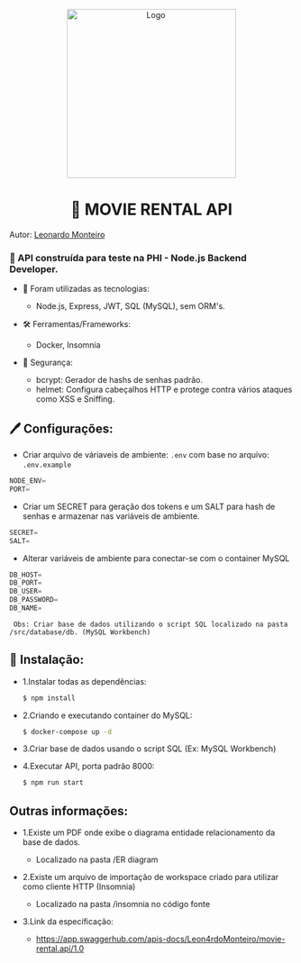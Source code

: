 <p align="center">
  <a href="https://github.com/Leon4rdoMonteiro">
    <img src="https://upload.wikimedia.org/wikipedia/commons/thumb/c/c5/VHS_diagonal.svg/1200px-VHS_diagonal.svg.png" width=300 height=300 alt="Logo">
  </a>
</p>

<h1 align="center"> <b>📼 MOVIE RENTAL API </b></h1>

Autor: [Leonardo Monteiro](https://github.com/Leon4rdoMonteiro)

### 🚀 API construída para teste na PHI - Node.js Backend Developer.

   + 🌠 Foram utilizadas as tecnologias:
        - Node.js, Express, JWT, SQL (MySQL), sem ORM's.
      
   + 🛠 Ferramentas/Frameworks:
        - Docker, Insomnia
    
   + 🔏 Segurança: 
        - bcrypt: Gerador de hashs de senhas padrão.
        - helmet: Configura cabeçalhos HTTP e protege contra vários ataques como XSS e Sniffing. 
        
 ## 🖊 Configurações:

  - Criar arquivo de váriaveis de ambiente: ```.env``` com base no arquivo: ```.env.example```

```js
NODE_ENV=
PORT=
```
 
  - Criar um SECRET para geração dos tokens e um SALT para hash de senhas e armazenar nas variáveis de ambiente.
  
```js
SECRET=
SALT=
```
 
 + Alterar variáveis de ambiente para conectar-se com o container MySQL
  
```js
DB_HOST=
DB_PORT=
DB_USER=
DB_PASSWORD=
DB_NAME=
```

     Obs: Criar base de dados utilizando o script SQL localizado na pasta /src/database/db. (MySQL Workbench)


 ## 🏁 Instalação:
  
   - 1.Instalar todas as dependências:
   
     ```bash
     $ npm install
     ```

   - 2.Criando e executando container do MySQL:

     ```bash
     $ docker-compose up -d
     ```

   - 3.Criar base de dados usando o script SQL (Ex: MySQL Workbench)

   - 4.Executar API, porta padrão 8000:

     ```bash
     $ npm run start
     ```

  ## Outras informações:
   
   - 1.Existe um PDF onde exibe o diagrama entidade relacionamento da base de dados.
     - Localizado na pasta /ER diagram 

   - 2.Existe um arquivo de importação de workspace criado para utilizar como cliente HTTP (Insomnia)
     - Localizado na pasta /insomnia no código fonte

   - 3.Link da especificação:
        - https://app.swaggerhub.com/apis-docs/Leon4rdoMonteiro/movie-rental.api/1.0
   